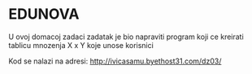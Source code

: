 # EDUNOVA
U ovoj domacoj zadaci zadatak je bio napraviti program koji ce kreirati tablicu mnozenja X x Y koje unose korisnici

Kod se nalazi na adresi: http://ivicasamu.byethost31.com/dz03/
